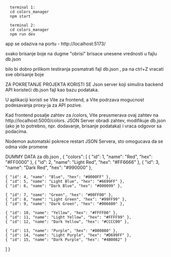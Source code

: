       terminal 1:
      cd colors_manager
      npm start

      terminal 2:
      cd colors_manager
      npm run dev

app se odaziva na portu - http://localhost:5173/

svako brisanje boje na dugme "obrisi" brisace unesene vrednosti u fajlu db.json

bilo bi dobro prilikom testiranja posmatrati fajl db.json , pa na ctrl+Z vracati sve obrisanje boje

ZA POKRETANJE PROJEKTA KORISTI SE Json server koji simulira backend
API koristeći db.json fajl kao bazu podataka.

U aplikaciji koristi se Vite za frontend,
a Vite podrzava mogucnost podesavanja proxy-ja za API pozive.

Kad frontend posalje zahtev za /colors, Vite preusmerava ovaj zahtev na http://localhost:5000/colors.
JSON Server obradi zahtev, modifikuje db.json (ako je to potrebno, npr. dodavanje, brisanje podataka) i vraca odgovor sa podacima.

Nodemon automatski pokrece restart JSON Servera, sto omogucava da se odma vide promene

DUMMY DATA za db.json ,
{
"colors": [
{ "id": 1, "name": "Red", "hex": "#FF0000" },
{ "id": 2, "name": "Light Red", "hex": "#FF6666" },
{ "id": 3, "name": "Dark Red", "hex": "#990000" },

    { "id": 4, "name": "Blue", "hex": "#0000FF" },
    { "id": 5, "name": "Light Blue", "hex": "#6699FF" },
    { "id": 6, "name": "Dark Blue", "hex": "#000099" },

    { "id": 7, "name": "Green", "hex": "#00FF00" },
    { "id": 8, "name": "Light Green", "hex": "#99FF99" },
    { "id": 9, "name": "Dark Green", "hex": "#006600" },

    { "id": 10, "name": "Yellow", "hex": "#FFFF00" },
    { "id": 11, "name": "Light Yellow", "hex": "#FFFF99" },
    { "id": 12, "name": "Dark Yellow", "hex": "#CCCC00" },

    { "id": 13, "name": "Purple", "hex": "#800080" },
    { "id": 14, "name": "Light Purple", "hex": "#D699FF" },
    { "id": 15, "name": "Dark Purple", "hex": "#4B0082" }

]
}
